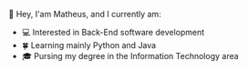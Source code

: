👋 Hey, I'am Matheus, and I currently am:

- 💻 Interested in Back-End software development
- 🍀 Learning mainly Python and Java
- 🎓 Pursing my degree in the Information Technology area
<!---
matheusbsf/matheusbsf is a ✨ special ✨ repository because its `README.md` (this file) appears on your GitHub profile.
You can click the Preview link to take a look at your changes.
--->
